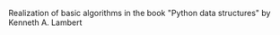 Realization of basic algorithms in the book "Python data structures" by Kenneth A. Lambert


<!---
KaiyuWei/KaiyuWei is a ✨ special ✨ repository because its `README.md` (this file) appears on your GitHub profile.
You can click the Preview link to take a look at your changes.
--->
